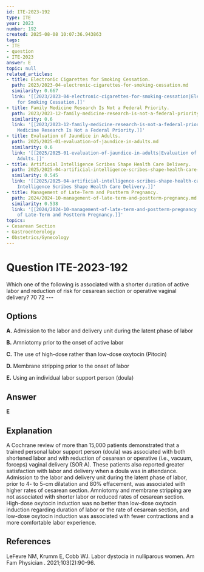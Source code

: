 ```yaml
---
id: ITE-2023-192
type: ITE
year: 2023
number: 192
created: 2025-08-08 10:07:36.943863
tags:
- ITE
- question
- ITE-2023
answer: E
topic: null
related_articles:
- title: Electronic Cigarettes for Smoking Cessation.
  path: 2023/2023-04-electronic-cigarettes-for-smoking-cessation.md
  similarity: 0.667
  link: '[[2023/2023-04-electronic-cigarettes-for-smoking-cessation|Electronic Cigarettes
    for Smoking Cessation.]]'
- title: Family Medicine Research Is Not a Federal Priority.
  path: 2023/2023-12-family-medicine-research-is-not-a-federal-priority.md
  similarity: 0.6
  link: '[[2023/2023-12-family-medicine-research-is-not-a-federal-priority|Family
    Medicine Research Is Not a Federal Priority.]]'
- title: Evaluation of Jaundice in Adults.
  path: 2025/2025-01-evaluation-of-jaundice-in-adults.md
  similarity: 0.6
  link: '[[2025/2025-01-evaluation-of-jaundice-in-adults|Evaluation of Jaundice in
    Adults.]]'
- title: Artificial Intelligence Scribes Shape Health Care Delivery.
  path: 2025/2025-04-artificial-intelligence-scribes-shape-health-care-delivery.md
  similarity: 0.545
  link: '[[2025/2025-04-artificial-intelligence-scribes-shape-health-care-delivery|Artificial
    Intelligence Scribes Shape Health Care Delivery.]]'
- title: Management of Late-Term and Postterm Pregnancy.
  path: 2024/2024-10-management-of-late-term-and-postterm-pregnancy.md
  similarity: 0.538
  link: '[[2024/2024-10-management-of-late-term-and-postterm-pregnancy|Management
    of Late-Term and Postterm Pregnancy.]]'
topics:
- Cesarean Section
- Gastroenterology
- Obstetrics/Gynecology
---
```


# Question ITE-2023-192

Which one of the following is associated with a shorter duration of active labor and reduction of risk for cesarean section or operative vaginal delivery? 70 72 ---

## Options

**A.** Admission to the labor and delivery unit during the latent phase of labor

**B.** Amniotomy prior to the onset of active labor

**C.** The use of high-dose rather than low-dose oxytocin (Pitocin)

**D.** Membrane stripping prior to the onset of labor

**E.** Using an individual labor support person (doula)

## Answer

**E**

## Explanation

A Cochrane review of more than 15,000 patients demonstrated that a trained personal labor support person (doula) was associated with both shortened labor and with reduction of cesarean or operative (i.e., vacuum, forceps) vaginal delivery (SOR A). These patients also reported greater satisfaction with labor and delivery when a doula was in attendance. Admission to the labor and delivery unit during the latent phase of labor, prior to 4- to 5-cm dilatation and 80% effacement, was associated with higher rates of cesarean section. Amniotomy and membrane stripping are not associated with shorter labor or reduced rates of cesarean section. High-dose oxytocin induction was no better than low-dose oxytocin induction regarding duration of labor or the rate of cesarean section, and low-dose oxytocin induction was associated with fewer contractions and a more comfortable labor experience.

## References

LeFevre NM, Krumm E, Cobb WJ. Labor dystocia in nulliparous women. Am Fam Physician . 2021;103(2):90-96.
